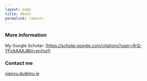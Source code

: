 ```yaml
---
layout: page
title: About
permalink: /about/
---
```


### More Information

My Google Scholar:
[https://scholar.google.com/citations?user=9rQ-YFcAAAAJ&hl=en](url)

### Contact me

[xiaoyu.du@mu.ie](mailto:xiaoyu@mu.ie)
